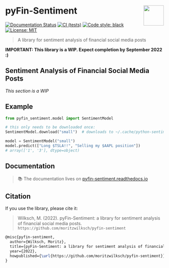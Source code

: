 # <img align="right" width=64 src="https://user-images.githubusercontent.com/58488209/167823474-1e756f0e-8ede-49bf-8d4b-5b470fddd43d.png"> pyFin-Sentiment

[![Documentation Status](https://readthedocs.org/projects/pyfin-sentiment/badge/?version=latest)](https://pyfin-sentiment.readthedocs.io/en/latest/?badge=latest)
[![CI (tests)](https://github.com/moritzwilksch/pyfin-sentiment/actions/workflows/main.yml/badge.svg)](https://github.com/moritzwilksch/pyfin-sentiment/actions/workflows/main.yml)
[![Code style: black](https://img.shields.io/badge/code%20style-black-000000.svg)](https://github.com/psf/black)
[![License: MIT](https://img.shields.io/badge/License-MIT-yellow.svg)](https://opensource.org/licenses/MIT)

> A library for sentiment analysis of financial social media posts

**IMPORTANT: This library is a WIP. Expect completion by September 2022 :)**

## Sentiment Analysis of Financial Social Media Posts
*This section is a WIP*

## Example
```python
from pyfin_sentiment.model import SentimentModel

# this only needs to be downloaded once:
SentimentModel.download("small")  # downloads to ~/.cache/python-sentiment

model = SentimentModel("small")
model.predict(["Long $TSLA!!", "Selling my $AAPL position"])
# array(['1', '3'], dtype=object)
```

## Documentation
> 📚 The documentation lives on [pyfin-sentiment.readthedocs.io](https://pyfin-sentiment.readthedocs.io/en/latest)



## Citation
If you use the library, please cite it:

> Wilksch, M. (2022). pyFin-Sentiment: a library for sentiment analysis of financial social media posts. `https://github.com/moritzwilksch/pyfin-sentiment`


```latex
@misc{pyfin-sentiment,
  author={Wilksch, Moritz},
  title={pyFin-Sentiment: a library for sentiment analysis of financial social media posts},
  year={2022},
  howpublished={\url{https://github.com/moritzwilksch/pyfin-sentiment}}
}
```
